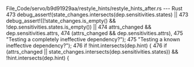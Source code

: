 File_Code/servo/b9d91929aa/restyle_hints/restyle_hints_after.rs --- Rust
473             debug_assert!(state_changes.intersects(dep.sensitivities.states) ||                                                                          473             debug_assert!((!state_changes.is_empty() && !dep.sensitivities.states.is_empty()) ||
474                           attrs_changed && dep.sensitivities.attrs,                                                                                      474                           (attrs_changed && dep.sensitivities.attrs),
475                           "Testing a completely ineffective dependency?");                                                                               475                           "Testing a known ineffective dependency?");
476             if !hint.intersects(dep.hint) {                                                                                                              476             if (attrs_changed || state_changes.intersects(dep.sensitivities.states)) && !hint.intersects(dep.hint) {

